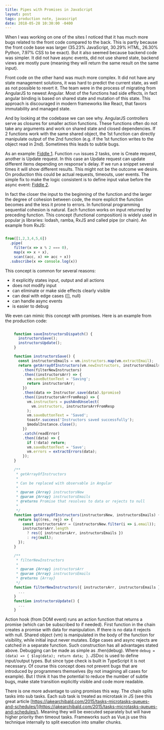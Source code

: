 ```yaml
---
title: Pipes with Promises in JavaScript
layout: post
tags: production note, javascript 
date: 2018-05-28 10:30:00 -0400
---
```


When I was working on one of the sites I noticed that it has much more bugs related to
the front code compared to the back. This is partly because the front code base was larger (35.23%
JavaScript, 30.29%  HTML, 26.30% Python, 7.97% CSS to be exact). But it also
seemed because backend code was simpler. It did not have async events, did not
use shared state, backend views are mostly pure (meaning they will return the
same result on the same input).

Front code on the other hand was much more complex. It did not have any state
management solutions, it was hard to predict the current state, as well as not
possible to revert it. The team were in the process of migrating from AngularJS to
newest Angular. Most of the functions had side effects, in fact angular binding
is based on shared state and mutation of this state. This approach is
discouraged in modern frameworks like React, that favors immutability and
managed state. 

And by looking at the codebase we can see why. AngularJS controllers serve as
closures for smaller action functions. These functions often do not take any
arguments and work on shared state and closed dependencies. If 2 functions work
with the same shared object, the 1st function can directly manipulate output of
the 2nd function (e.g. if the 1st function writes to the object read in 2nd).
Sometimes this leads to subtle bugs.

As an example: [Fiddle 1](https://jsfiddle.net/b1azer/b7j6wg9r/74/). Function
`run` issues 2 tasks, one is Create request, another is Update request. In this
case an Update request can update different items depending on response's
delay. If we run a snippet several times it will show different results. This
might not be the outcome we desire. On production this could be actual
requests, timeouts, user events. The simple fix to make the logic consistent is
to define input value before the async event: [Fiddle
2](https://jsfiddle.net/b1azer/b7j6wg9r/72).

In fact the closer the input to the beginning of the function and the larger
the degree of cohesion between code, the more explicit the function becomes and
the less it prone to errors. In functional programming sequential cohesion is
natural. Each function works on input returned by preceding function. This
concept (functional composition) is widely used in popular js libraries:
lodash, ramba, RxJS and called pipe (or chain). An example from RxJS:

```js

from([1,2,3,4,5,6])
  .pipe(
    filter(x => x % 2 === 0),
    map(x => x + x),
    scan((acc, x) => acc + x))
  .subscribe(x => console.log(x))
```

This concept is common for several reasons:

 - it explicitly states input, output and all actions
 - does not modify input
 - can eliminate or make side effects clearly visible
 - can deal with edge cases ([], null)
 - can handle async events
 - is easier to debug

We even can mimic this concept with promises. Here is an example from
the production code:

```js

    function saveInstructorsDispatch() {
      instructorsSave();
      instructorsUpdate();
    }

    function instructorsSave() {
      const instructorsEmails = vm.instructors.map(vm.extractEmail);
      return getArrayOfInstructors(vm.newInstructors, instructorsEmails)
        .then(filterNewInstructors)
        .then((instructorsArr) => {
          vm.saveButtonText = 'Saving';
          return instructorsArr;
        })
        .then(data => Instructor.save(data).$promise)
        .then((instructorsArrFromResp) => {
          vm.instructors = pushAndUnselect(
            vm.instructors, instructorsArrFromResp
          );
          vm.saveButtonText = 'Saved';
          toastr.success('Instructors saved successfully');
          $modalInstance.close();
        })
        .catch(readError)
        .then((data) => {
          if (!data) return;
          vm.saveButtonText = 'Save';
          vm.errors = extractErrors(data);
        });
    }

    /**
     * getArrayOfInstructors
     *
     * Can be replaced with observable in Angular
     *
     * @param {Array} instructorsNew
     * @param {Array} instructorsEmails
     * @returns Promise that resolves to data or rejects to null
     *
     */
    function getArrayOfInstructors(instructorsNew, instructorsEmails) {
      return $q((res, rej) => {
        const instructorsArr = (instructorsNew.filter(i => i.email));
        instructorsArr.length
          ? res({ instructorsArr, instructorsEmails })
          : rej(null);
      });
    }

    /**
     * filterNewInstructors
     *
     * @param {Array} instructorsArr
     * @param {Array} instructorsEmails
     * @returns {Array}
     */
    function filterNewInstructors({ instructorsArr, instructorsEmails }) {
      ...
    }
    function instructorsUpdate() {
      ...
    }

```

Action hook (from DOM event) runs an action function that returns a promise
(which can be subscribed to if needed). First function in the chain creates a
promise with data for manipulation. If there is no data it rejects with null.
Shared object (vm) is manipulated in the body of the function for visibility,
while initial input never mutates. Edge cases and async rejects are catched in
a separate function. Such construction has all advantages stated above.
Debugging can be made as simple as .then(debug). Where `debug = (data) => {
$log(data); return data; }`. JSDoc is used to define input/output types. But
since type check is built in TypeScript it is not necessary.  Of course this
concept does not prevent bugs that are introduced by programmers themselves
(by not imagining all cases for example). But I think it has the potential to
reduce the number of subtle bugs, make state transition explicitly visible and
code more readable. 

There is one more advantage to using promises this way. The chain splits tasks into sub tasks.
Each sub task is treated as microtask in JS (see this great article 
[https://jakearchibald.com/2015/tasks-microtasks-queues-and-schedules/](https://jakearchibald.com/2015/tasks-microtasks-queues-and-schedules/). Meaning they will be executed separately but will have higher priority then timeout
tasks. Frameworks such as Vue.js use this technique internally to split execution
into smaller chunks.
